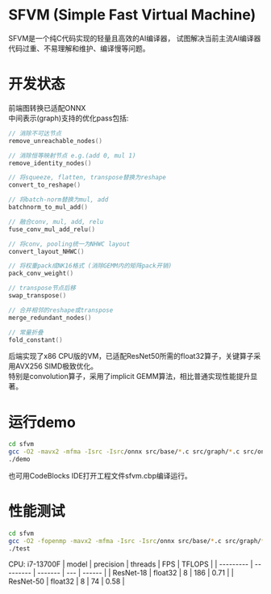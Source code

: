 # SFVM (Simple Fast Virtual Machine)

SFVM是一个纯C代码实现的轻量且高效的AI编译器， 试图解决当前主流AI编译器代码过重、不易理解和维护、编译慢等问题。   


# 开发状态
前端图转换已适配ONNX   
中间表示(graph)支持的优化pass包括:   
```c
// 消除不可达节点
remove_unreachable_nodes()

// 消除恒等映射节点 e.g.(add 0, mul 1)
remove_identity_nodes()

// 将squeeze, flatten, transpose替换为reshape
convert_to_reshape()

// 将batch-norm替换为mul, add
batchnorm_to_mul_add()

// 融合conv, mul, add, relu
fuse_conv_mul_add_relu()

// 将conv, pooling统一为NHWC layout
convert_layout_NHWC()

// 将权重pack成NK16格式 (消除GEMM内的矩阵pack开销)
pack_conv_weight()

// transpose节点后移
swap_transpose()

// 合并相邻的reshape或transpose
merge_redundant_nodes()

// 常量折叠
fold_constant()
```
后端实现了x86 CPU版的VM，已适配ResNet50所需的float32算子，关键算子采用AVX256 SIMD极致优化。   
特别是convolution算子，采用了implicit GEMM算法，相比普通实现性能提升显著。   


# 运行demo
```bash
cd sfvm
gcc -O2 -mavx2 -mfma -Isrc -Isrc/onnx src/base/*.c src/graph/*.c src/onnx/*.c src/optimizer/*.c src/backend/*.c src/compute_lib/*.c demo/*.c -o demo -s
./demo
```
也可用CodeBlocks IDE打开工程文件sfvm.cbp编译运行。   


# 性能测试
```bash
cd sfvm
gcc -O2 -fopenmp -mavx2 -mfma -Isrc -Isrc/onnx src/base/*.c src/graph/*.c src/onnx/*.c src/optimizer/*.c src/backend/*.c src/compute_lib/*.c test_perf.c -o test -lgomp -s
./test
```
CPU: i7-13700F
| model     | precision | threads | FPS | TFLOPS |
| --------- | --------- | ------- | --- | ------ |
| ResNet-18 | float32   | 8       | 186 | 0.71   |
| ResNet-50 | float32   | 8       | 74  | 0.58   |

